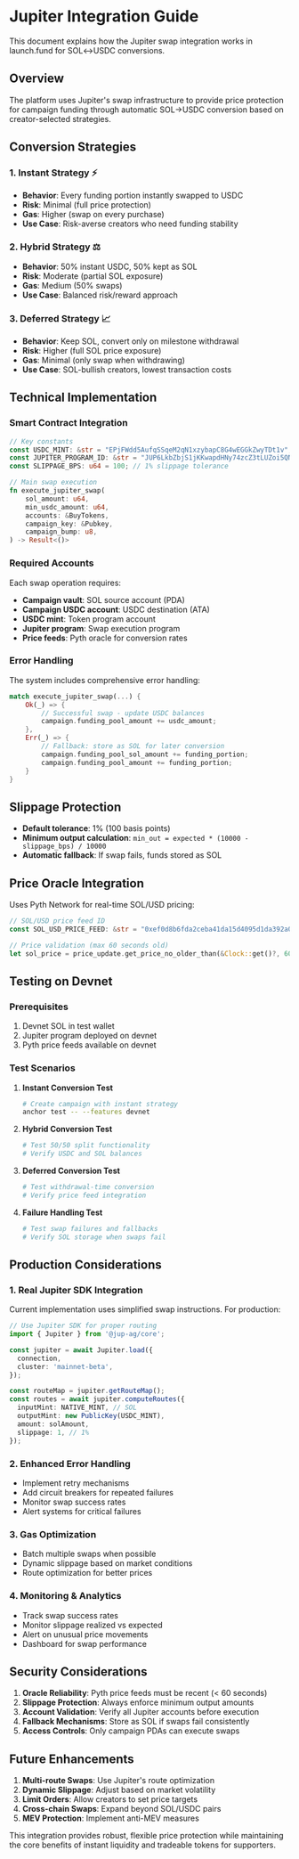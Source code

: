 # Jupiter Integration Guide

This document explains how the Jupiter swap integration works in launch.fund for SOL↔USDC conversions.

## Overview

The platform uses Jupiter's swap infrastructure to provide price protection for campaign funding through automatic SOL→USDC conversion based on creator-selected strategies.

## Conversion Strategies

### 1. Instant Strategy ⚡
- **Behavior**: Every funding portion instantly swapped to USDC
- **Risk**: Minimal (full price protection)
- **Gas**: Higher (swap on every purchase)
- **Use Case**: Risk-averse creators who need funding stability

### 2. Hybrid Strategy ⚖️
- **Behavior**: 50% instant USDC, 50% kept as SOL
- **Risk**: Moderate (partial SOL exposure)
- **Gas**: Medium (50% swaps)
- **Use Case**: Balanced risk/reward approach

### 3. Deferred Strategy 📈
- **Behavior**: Keep SOL, convert only on milestone withdrawal
- **Risk**: Higher (full SOL price exposure)
- **Gas**: Minimal (only swap when withdrawing)
- **Use Case**: SOL-bullish creators, lowest transaction costs

## Technical Implementation

### Smart Contract Integration

```rust
// Key constants
const USDC_MINT: &str = "EPjFWdd5AufqSSqeM2qN1xzybapC8G4wEGGkZwyTDt1v";
const JUPITER_PROGRAM_ID: &str = "JUP6LkbZbjS1jKKwapdHNy74zcZ3tLUZoi5QNyVTaV4";
const SLIPPAGE_BPS: u64 = 100; // 1% slippage tolerance

// Main swap execution
fn execute_jupiter_swap(
    sol_amount: u64,
    min_usdc_amount: u64,
    accounts: &BuyTokens,
    campaign_key: &Pubkey,
    campaign_bump: u8,
) -> Result<()>
```

### Required Accounts

Each swap operation requires:
- **Campaign vault**: SOL source account (PDA)
- **Campaign USDC account**: USDC destination (ATA)
- **USDC mint**: Token program account
- **Jupiter program**: Swap execution program
- **Price feeds**: Pyth oracle for conversion rates

### Error Handling

The system includes comprehensive error handling:

```rust
match execute_jupiter_swap(...) {
    Ok(_) => {
        // Successful swap - update USDC balances
        campaign.funding_pool_amount += usdc_amount;
    },
    Err(_) => {
        // Fallback: store as SOL for later conversion
        campaign.funding_pool_sol_amount += funding_portion;
        campaign.funding_pool_amount += funding_portion;
    }
}
```

## Slippage Protection

- **Default tolerance**: 1% (100 basis points)
- **Minimum output calculation**: `min_out = expected * (10000 - slippage_bps) / 10000`
- **Automatic fallback**: If swap fails, funds stored as SOL

## Price Oracle Integration

Uses Pyth Network for real-time SOL/USD pricing:

```rust
// SOL/USD price feed ID
const SOL_USD_PRICE_FEED: &str = "0xef0d8b6fda2ceba41da15d4095d1da392a0d2f8ed0c6c7bc0f4cfac8c280b56d";

// Price validation (max 60 seconds old)
let sol_price = price_update.get_price_no_older_than(&Clock::get()?, 60, &sol_usd_feed_id)?;
```

## Testing on Devnet

### Prerequisites
1. Devnet SOL in test wallet
2. Jupiter program deployed on devnet
3. Pyth price feeds available on devnet

### Test Scenarios

1. **Instant Conversion Test**
   ```bash
   # Create campaign with instant strategy
   anchor test -- --features devnet
   ```

2. **Hybrid Conversion Test**
   ```bash
   # Test 50/50 split functionality
   # Verify USDC and SOL balances
   ```

3. **Deferred Conversion Test**
   ```bash
   # Test withdrawal-time conversion
   # Verify price feed integration
   ```

4. **Failure Handling Test**
   ```bash
   # Test swap failures and fallbacks
   # Verify SOL storage when swaps fail
   ```

## Production Considerations

### 1. Real Jupiter SDK Integration
Current implementation uses simplified swap instructions. For production:

```typescript
// Use Jupiter SDK for proper routing
import { Jupiter } from '@jup-ag/core';

const jupiter = await Jupiter.load({
  connection,
  cluster: 'mainnet-beta',
});

const routeMap = jupiter.getRouteMap();
const routes = await jupiter.computeRoutes({
  inputMint: NATIVE_MINT, // SOL
  outputMint: new PublicKey(USDC_MINT),
  amount: solAmount,
  slippage: 1, // 1%
});
```

### 2. Enhanced Error Handling
- Implement retry mechanisms
- Add circuit breakers for repeated failures
- Monitor swap success rates
- Alert systems for critical failures

### 3. Gas Optimization
- Batch multiple swaps when possible
- Dynamic slippage based on market conditions
- Route optimization for better prices

### 4. Monitoring & Analytics
- Track swap success rates
- Monitor slippage realized vs expected
- Alert on unusual price movements
- Dashboard for swap performance

## Security Considerations

1. **Oracle Reliability**: Pyth price feeds must be recent (< 60 seconds)
2. **Slippage Protection**: Always enforce minimum output amounts
3. **Account Validation**: Verify all Jupiter accounts before execution
4. **Fallback Mechanisms**: Store as SOL if swaps fail consistently
5. **Access Controls**: Only campaign PDAs can execute swaps

## Future Enhancements

1. **Multi-route Swaps**: Use Jupiter's route optimization
2. **Dynamic Slippage**: Adjust based on market volatility
3. **Limit Orders**: Allow creators to set price targets
4. **Cross-chain Swaps**: Expand beyond SOL/USDC pairs
5. **MEV Protection**: Implement anti-MEV measures

This integration provides robust, flexible price protection while maintaining the core benefits of instant liquidity and tradeable tokens for supporters.